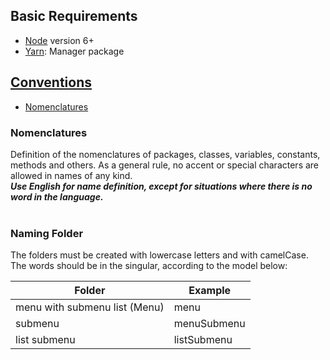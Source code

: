 
## Basic Requirements

* [Node](https://nodejs.org/en) version 6+
* [Yarn](https://yarnpkg.com/lang/en/): Manager package


## [Conventions](#conventions-and-best-practices-using-react)

* [Nomenclatures](#nomenclatures)


### Nomenclatures
Definition of the nomenclatures of packages, classes, variables, constants, methods and others. As a general rule, no accent or special characters are allowed in names of any kind.
</br>
**_Use English for name definition, except for situations where there is no word in the language._**
</br></br>

### Naming Folder
The folders must be created with lowercase letters and with camelCase. The words should be in the singular, according to the model below:

| Folder                        | Example                      |
|-------------------------------|------------------------------|
| menu with submenu list (Menu) | menu                         |
| submenu                       | menuSubmenu                  |
| list submenu                  | listSubmenu                  |



